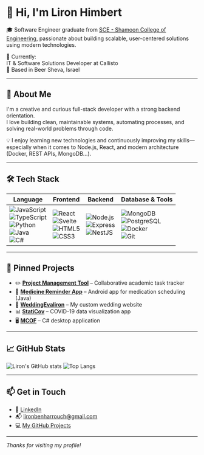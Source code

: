 # 👋 Hi, I'm Liron Himbert

🎓 Software Engineer graduate from [SCE - Shamoon College of Engineering](https://sce.ac.il), passionate about building scalable, user-centered solutions using modern technologies.

💼 Currently:  
IT & Software Solutions Developer at Callisto  
📍 Based in Beer Sheva, Israel

---

## 🚀 About Me

I'm a creative and curious full-stack developer with a strong backend orientation.  
I love building clean, maintainable systems, automating processes, and solving real-world problems through code.

💡 I enjoy learning new technologies and continuously improving my skills—especially when it comes to Node.js, React, and modern architecture (Docker, REST APIs, MongoDB...).

---

## 🛠️ Tech Stack

| Language      | Frontend       | Backend       | Database & Tools |
|---------------|----------------|----------------|------------------|
| ![JavaScript](https://img.shields.io/badge/-JavaScript-black?style=flat-square&logo=javascript) <br> ![TypeScript](https://img.shields.io/badge/-TypeScript-black?style=flat-square&logo=typescript) <br> ![Python](https://img.shields.io/badge/-Python-black?style=flat-square&logo=python) <br> ![Java](https://img.shields.io/badge/-Java-black?style=flat-square&logo=java) <br> ![C#](https://img.shields.io/badge/-CSharp-black?style=flat-square&logo=csharp) | ![React](https://img.shields.io/badge/-React-black?style=flat-square&logo=react) <br> ![Svelte](https://img.shields.io/badge/-Svelte-black?style=flat-square&logo=svelte) <br> ![HTML5](https://img.shields.io/badge/-HTML5-black?style=flat-square&logo=html5) <br> ![CSS3](https://img.shields.io/badge/-CSS3-black?style=flat-square&logo=css3) | ![Node.js](https://img.shields.io/badge/-Node.js-black?style=flat-square&logo=node.js) <br> ![Express](https://img.shields.io/badge/-Express-black?style=flat-square&logo=express) <br> ![NestJS](https://img.shields.io/badge/-NestJS-black?style=flat-square&logo=nestjs) | ![MongoDB](https://img.shields.io/badge/-MongoDB-black?style=flat-square&logo=mongodb) <br> ![PostgreSQL](https://img.shields.io/badge/-PostgreSQL-black?style=flat-square&logo=postgresql) <br> ![Docker](https://img.shields.io/badge/-Docker-black?style=flat-square&logo=docker) <br> ![Git](https://img.shields.io/badge/-Git-black?style=flat-square&logo=git) |

---

## 📌 Pinned Projects

- ✏️ **[Project Management Tool](https://github.com/lironhi/Project-Management-SCE)** – Collaborative academic task tracker  
- 💊 **[Medicine Reminder App](https://github.com/udiel2/MedicineReminder_App2)** – Android app for medication scheduling (Java)  
- 💍 **[WeddingEvaliron](https://github.com/lironhi/weddingevaliron)** – My custom wedding website  
- 📊 **[StatiCov](https://github.com/lironhi/StatiCov)** – COVID-19 data visualization app  
- 🖥️ **[MCOF](https://github.com/talmi2/MCOF)** – C# desktop application

---

## 📈 GitHub Stats

![Liron's GitHub stats](https://github-readme-stats.vercel.app/api?username=lironhi&show_icons=true&theme=radical)
![Top Langs](https://github-readme-stats.vercel.app/api/top-langs/?username=lironhi&layout=compact&theme=radical)

---

## 📫 Get in Touch

- 🔗 [LinkedIn](https://linkedin.com/in/liron-himbert)  
- 📬 lironbenharrouch@gmail.com  
- 💻 [My GitHub Projects](https://github.com/lironhi)

---

_Thanks for visiting my profile!_
